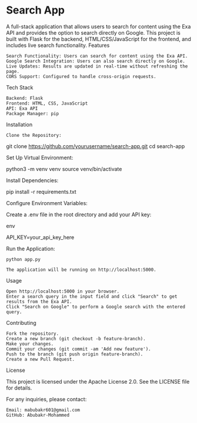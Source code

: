 # Search App

A full-stack application that allows users to search for content using the Exa API and provides the option to search directly on Google. This project is built with Flask for the backend, HTML/CSS/JavaScript for the frontend, and includes live search functionality.
Features

    Search Functionality: Users can search for content using the Exa API.
    Google Search Integration: Users can also search directly on Google.
    Live Updates: Results are updated in real-time without refreshing the page.
    CORS Support: Configured to handle cross-origin requests.

Tech Stack

    Backend: Flask
    Frontend: HTML, CSS, JavaScript
    API: Exa API
    Package Manager: pip

Installation

    Clone the Repository:

    

git clone https://github.com/yourusername/search-app.git
cd search-app

Set Up Virtual Environment:

  python3 -m venv venv
  source venv/bin/activate

Install Dependencies:

  pip install -r requirements.txt

Configure Environment Variables:

  Create a .env file in the root directory and add your API key:
  
  env
  
  API_KEY=your_api_key_here

Run the Application:

    python app.py

    The application will be running on http://localhost:5000.

Usage

    Open http://localhost:5000 in your browser.
    Enter a search query in the input field and click "Search" to get results from the Exa API.
    Click "Search on Google" to perform a Google search with the entered query.


Contributing

    Fork the repository.
    Create a new branch (git checkout -b feature-branch).
    Make your changes.
    Commit your changes (git commit -am 'Add new feature').
    Push to the branch (git push origin feature-branch).
    Create a new Pull Request.

License

This project is licensed under the Apache License 2.0. See the LICENSE file for details.


For any inquiries, please contact:

    Email: mabubakr601@gmail.com
    GitHub: Abubakr-Mohammed
